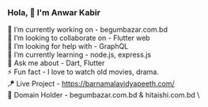 
### Hola, 👋 I'm Anwar Kabir

🔭 I’m currently working on - begumbazar.com.bd \
👯 I’m looking to collaborate on - Flutter web \
🤝 I’m looking for help with - GraphQL \
🌱 I’m currently learning - node.js, express.js \
💬 Ask me about - Dart, Flutter \
⚡ Fun fact - I love to watch old movies, drama. \
🪁 Live Project - https://barnamalavidyapeeth.com/ \
🎨 Domain Holder - begumbazar.com.bd & hitaishi.com.bd \



 

